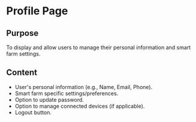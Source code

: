 # Profile Page

## Purpose
To display and allow users to manage their personal information and smart farm settings.

## Content
- User's personal information (e.g., Name, Email, Phone).
- Smart farm specific settings/preferences.
- Option to update password.
- Option to manage connected devices (if applicable).
- Logout button.
